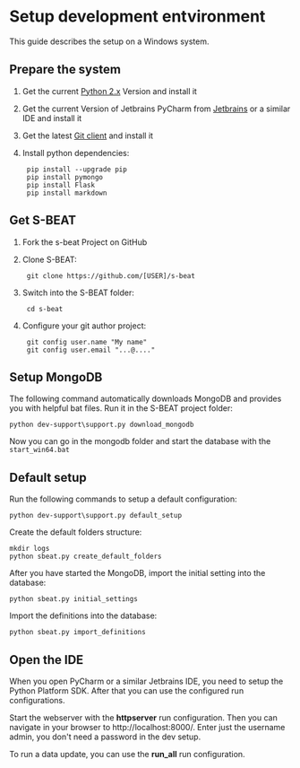 # Setup development entvironment

This guide describes the setup on a Windows system.

## Prepare the system
1. Get the current [Python 2.x](https://www.python.org/downloads/) Version and install it
2. Get the current Version of Jetbrains PyCharm from [Jetbrains](https://www.jetbrains.com/pycharm/download) or a similar IDE and install it
3. Get the latest [Git client](https://git-scm.com/downloads) and install it
4. Install python dependencies:

		pip install --upgrade pip
		pip install pymongo
		pip install Flask
		pip install markdown


## Get S-BEAT

1. Fork the s-beat Project on GitHub
2. Clone S-BEAT:

		git clone https://github.com/[USER]/s-beat
		
3. Switch into the S-BEAT folder:

		cd s-beat
	
4. Configure your git author project:

		git config user.name "My name"
		git config user.email "...@...."


## Setup MongoDB

The following command automatically downloads MongoDB and provides you with helpful bat files. Run it in the S-BEAT project folder:

	python dev-support\support.py download_mongodb
	
Now you can go in the mongodb folder and start the database with the `start_win64.bat`

## Default setup

Run the following commands to setup a default configuration:

	python dev-support\support.py default_setup
	
Create the default folders structure:

	mkdir logs
	python sbeat.py create_default_folders
	
After you have started the MongoDB, import the initial setting into the database:

	python sbeat.py initial_settings
	
Import the definitions into the database:

	python sbeat.py import_definitions

## Open the IDE

When you open PyCharm or a similar Jetbrains IDE, you need to setup the Python Platform SDK.
After that you can use the configured run configurations.

Start the webserver with the **httpserver** run configuration. Then you can navigate in your browser to http://localhost:8000/.
Enter just the username admin, you don't need a password in the dev setup.

To run a data update, you can use the **run_all** run configuration.
